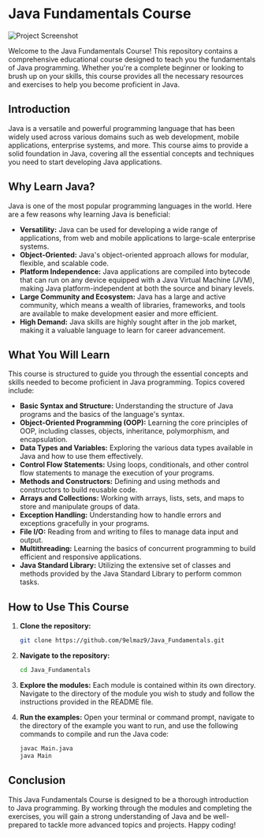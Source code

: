 # Java Fundamentals Course
![Project Screenshot](https://storage.googleapis.com/coddy-15505.appspot.com/courses/java_fundamentals/feature)

Welcome to the Java Fundamentals Course! This repository contains a comprehensive educational course designed to teach you the fundamentals of Java programming. Whether you're a complete beginner or looking to brush up on your skills, this course provides all the necessary resources and exercises to help you become proficient in Java.

## Introduction

Java is a versatile and powerful programming language that has been widely used across various domains such as web development, mobile applications, enterprise systems, and more. This course aims to provide a solid foundation in Java, covering all the essential concepts and techniques you need to start developing Java applications.

## Why Learn Java?

Java is one of the most popular programming languages in the world. Here are a few reasons why learning Java is beneficial:

- **Versatility:** Java can be used for developing a wide range of applications, from web and mobile applications to large-scale enterprise systems.
- **Object-Oriented:** Java's object-oriented approach allows for modular, flexible, and scalable code.
- **Platform Independence:** Java applications are compiled into bytecode that can run on any device equipped with a Java Virtual Machine (JVM), making Java platform-independent at both the source and binary levels.
- **Large Community and Ecosystem:** Java has a large and active community, which means a wealth of libraries, frameworks, and tools are available to make development easier and more efficient.
- **High Demand:** Java skills are highly sought after in the job market, making it a valuable language to learn for career advancement.

## What You Will Learn

This course is structured to guide you through the essential concepts and skills needed to become proficient in Java programming. Topics covered include:

- **Basic Syntax and Structure:** Understanding the structure of Java programs and the basics of the language's syntax.
- **Object-Oriented Programming (OOP):** Learning the core principles of OOP, including classes, objects, inheritance, polymorphism, and encapsulation.
- **Data Types and Variables:** Exploring the various data types available in Java and how to use them effectively.
- **Control Flow Statements:** Using loops, conditionals, and other control flow statements to manage the execution of your programs.
- **Methods and Constructors:** Defining and using methods and constructors to build reusable code.
- **Arrays and Collections:** Working with arrays, lists, sets, and maps to store and manipulate groups of data.
- **Exception Handling:** Understanding how to handle errors and exceptions gracefully in your programs.
- **File I/O:** Reading from and writing to files to manage data input and output.
- **Multithreading:** Learning the basics of concurrent programming to build efficient and responsive applications.
- **Java Standard Library:** Utilizing the extensive set of classes and methods provided by the Java Standard Library to perform common tasks.

## How to Use This Course

1. **Clone the repository:**
    ```bash
    git clone https://github.com/9elmaz9/Java_Fundamentals.git
    ```

2. **Navigate to the repository:**
    ```bash
    cd Java_Fundamentals
    ```

3. **Explore the modules:**
    Each module is contained within its own directory. Navigate to the directory of the module you wish to study and follow the instructions provided in the README file.

4. **Run the examples:**
    Open your terminal or command prompt, navigate to the directory of the example you want to run, and use the following commands to compile and run the Java code:
    ```bash
    javac Main.java
    java Main
    ```

## Conclusion

This Java Fundamentals Course is designed to be a thorough introduction to Java programming. By working through the modules and completing the exercises, you will gain a strong understanding of Java and be well-prepared to tackle more advanced topics and projects. Happy coding!

